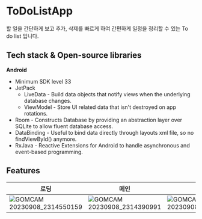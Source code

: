 # ToDoListApp
할 일을 간단하게 보고 추가, 삭제를 빠르게 하여 간편하게 일정을 정리할 수 있는 To do list 입니다.

Tech stack & Open-source libraries
------------
**Android**
- Minimum SDK level 33
- JetPack
  - LiveData - Build data objects that notify views when the underlying database changes.
  - ViewModel - Store UI related data that isn't destroyed on app rotations.
- Room - Constructs Database by providing an abstraction layer over SQLite to allow fluent database access.
- DataBinding - Useful to bind data directly through layouts xml file, so no findViewById() anymore.
- RxJava - Reactive Extensions for Android to handle asynchronous and event-based programming.

**Features**
------------
|**로딩**|**메인**|**추가**|**삭제**|
|------|---|---|---|
|![GOMCAM 20230908_2314550159](https://github.com/yunyechan9893/ToDoListApp/assets/125535111/6dcbfd5d-2f32-4806-9b54-de96adcf74ab)|![GOMCAM 20230908_2314390991](https://github.com/yunyechan9893/ToDoListApp/assets/125535111/e3ed46e7-5baa-4c2d-b67f-37975b45a18e)|![GOMCAM 20230908_2314450826](https://github.com/yunyechan9893/ToDoListApp/assets/125535111/a5f9ce53-f4e7-4bdc-b049-fe5425ce4c5c)|![GOMCAM 20230908_2315010707](https://github.com/yunyechan9893/ToDoListApp/assets/125535111/95317386-d31d-44c2-8763-2ca06c147f67)|





